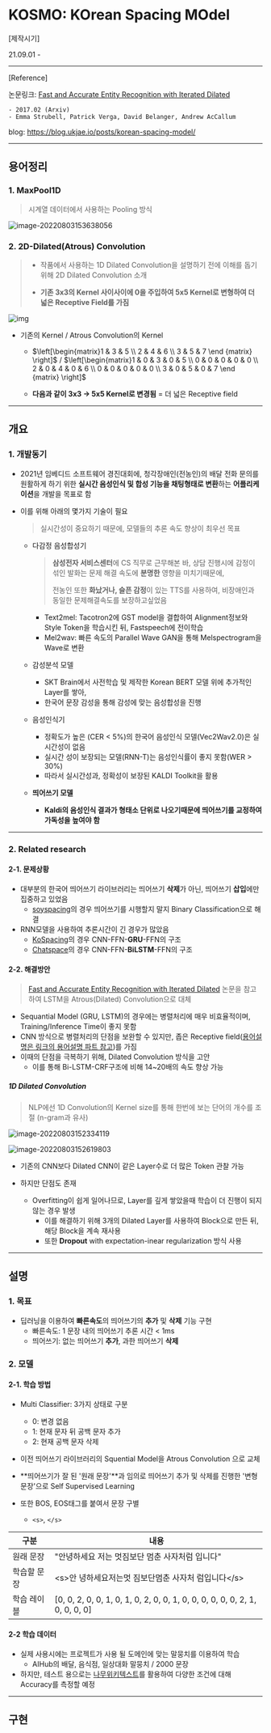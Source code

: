 # KOSMO: KOrean Spacing MOdel

[제작시기]

21.09.01 -

---

[Reference]

논문링크: [Fast and Accurate Entity Recognition with Iterated Dilated](https://arxiv.org/abs/1702.02098)

	- 2017.02 (Arxiv)
	- Emma Strubell, Patrick Verga, David Belanger, Andrew AcCallum

blog: https://blog.ukjae.io/posts/korean-spacing-model/

---

## 용어정리

### 1. MaxPool1D

> 시계열 데이터에서 사용하는 Pooling 방식

![image-20220803153638056](https://raw.githubusercontent.com/ech97/save-image-repo/master/image/image-20220803153638056.png)

### 2. 2D-Dilated(Atrous) Convolution

> - 작품에서 사용하는 1D Dilated Convolution을 설명하기 전에 이해를 돕기위해 2D Dilated Convolution 소개
>
> - **기존 3x3의 Kernel 사이사이에 0을 주입하여 5x5 Kernel로 변형하여 더 넓은 Receptive Field를 가짐**

![img](https://raw.githubusercontent.com/ech97/save-image-repo/master/image/img.gif)

- 기존의 Kernel / Atrous Convolution의 Kernel

  - $\left[\begin{matrix}1 & 3 & 5 \\ 2 & 4 & 6 \\ 3 & 5 & 7 \end {matrix} \right]$ / $\left[\begin{matrix}1 & 0 & 3 & 0 & 5 \\ 0 & 0 & 0 & 0 & 0 \\ 2 & 0 & 4 & 0 & 6 \\ 0 & 0 & 0 & 0 & 0 \\ 3 & 0 & 5 & 0 & 7 \end {matrix} \right]$

  - **다음과 같이 3x3 → 5x5 Kernel로 변경됨** = 더 넓은 Receptive field



---

## 개요

### 1. 개발동기

- 2021년 임베디드 소프트웨어 경진대회에, 청각장애인(전농인)의 배달 전화 문의를 원활하게 하기 위한 **실시간 음성인식 및 합성 기능을 채팅형태로 변환**하는 **어플리케이션**을 개발을 목표로 함

- 이를 위해 아래의 몇가지 기술이 필요

  > 실시간성이 중요하기 때문에, 모델들의 추론 속도 향상이 최우선 목표

  - 다감정 음성합성기

    > **삼성전자 서비스센터**에 CS 직무로 근무해본 바, 상담 진행시에 감정이 섞인 발화는 문제 해결 속도에 **분명한** 영향을 미치기때문에,
    >
    > 전농인 또한 **화났거나, 슬픈 감정**이 있는 TTS를 사용하여, 비장애인과 동일한 문제해결속도를 보장하고싶었음

    - Text2mel: Tacotron2에 GST model을 결합하여 Alignment정보와 Style Token을 학습시킨 뒤, Fastspeech에 전이학습
    - Mel2wav: 빠른 속도의 Parallel Wave GAN을 통해 Melspectrogram을 Wave로 변환

  - 감성분석 모델

    - SKT Brain에서 사전학습 및 제작한 Korean BERT 모델 위에 추가적인 Layer를 쌓아,
    - 한국어 문장 감성을 통해 감성에 맞는 음성합성을 진행

  - 음성인식기

    - 정확도가 높은 (CER < 5%)의 한국어 음성인식 모델(Vec2Wav2.0)은 실시간성이 없음
    - 실시간 성이 보장되는 모델(RNN-T)는 음성인식률이 좋지 못함(WER > 30%)
    - 따라서 실시간성과, 정확성이 보장된 KALDI Toolkit을 활용

  - **띄어쓰기 모델**

    - **Kaldi의 음성인식 결과가 형태소 단위로 나오기때문에 띄어쓰기를 교정하여 가독성을 높여야 함**

----

### 2. Related research

#### 2-1. 문제상황

- 대부분의 한국어 띄어쓰기 라이브러리는 띄어쓰기 **삭제**가 아닌, 띄어쓰기 **삽입**에만 집중하고 있었음
  - [soyspacing](https://github.com/lovit/soyspacing)의 경우 띄어쓰기를 시행할지 말지 Binary Classification으로 해결
- RNN모델을 사용하여 추론시간이 긴 경우가 많았음
  - [KoSpacing](https://github.com/haven-jeon/KoSpacing)의 경우 CNN-FFN-**GRU**-FFN의 구조
  - [Chatspace]()의 경우 CNN-FFN-**BiLSTM**-FFN의 구조

#### 2-2. 해결방안

> [Fast and Accurate Entity Recognition with Iterated Dilated](https://arxiv.org/abs/1702.02098) 논문을 참고하여 LSTM을 Atrous(Dilated) Convolution으로 대체

- Sequantial Model (GRU, LSTM)의 경우에는 병렬처리에 매우 비효율적이며, Training/Inference Time이 좋지 못함
- CNN 방식으로 병렬처리의 단점을 보완할 수 있지만, 좁은 Receptive field([용어설명은 링크의 용어설명 파트 참고](https://ech97.tistory.com/entry/mobilenetv2))를 가짐
- 이때의 단점을 극복하기 위해, Dilated Convolution 방식을 고안
  - 이를 통해 Bi-LSTM-CRF구조에 비해 14~20배의 속도 향상 가능

##### 1D Dilated Convolution

> NLP에선 1D Convolution의 Kernel size를 통해 한번에 보는 단어의 개수를 조절 (n-gram과 유사)

![image-20220803152334119](https://raw.githubusercontent.com/ech97/save-image-repo/master/image/image-20220803152334119.png)

![image-20220803152619803](https://raw.githubusercontent.com/ech97/save-image-repo/master/image/image-20220803152619803.png)

- 기존의 CNN보다 Dilated CNN이 같은 Layer수로 더 많은 Token 관찰 가능

- 하지만 단점도 존재
  - Overfitting이 쉽게 일어나므로, Layer를 깊게 쌓았을때 학습이 더 진행이 되지 않는 경우 발생
    - 이를 해결하기 위해 3개의 Dilated Layer를 사용하여 Block으로 만든 뒤, 해당 Block을 계속 재사용
    - 또한 **Dropout** with expectation-inear regularization 방식 사용

---

## 설명

### 1. 목표

- 딥러닝을 이용하여 **빠른속도**의 띄어쓰기의 **추가** 및 **삭제** 기능 구현
  - 빠른속도: 1 문장 내의 띄어쓰기 추론 시간 < 1ms
  - 띄어쓰기: 없는 띄어쓰기 **추가**, 과한 띄어쓰기 **삭제**

### 2. 모델

#### 2-1. 학습 방법

- Multi Classifier: 3가지 상태로 구분
  - 0: 변경 없음
  - 1: 현재 문자 뒤 공백 문자 추가
  - 2: 현재 공백 문자 삭제
- 이전 띄어쓰기 라이브러리의 Squential Model을 Atrous Convolution 으로 교체

- **띄어쓰기가 잘 된 '원래 문장'**과 임의로 띄어쓰기 추가 및 삭제를 진행한 '변형 문장'으로 Self Supervised Learning
- 또한 BOS, EOS태그를 붙여서 문장 구별
  - ```<s>```, ```</s>```

| 구분        | 내용                                                         |
| ----------- | ------------------------------------------------------------ |
| 원래 문장   | "안녕하세요 저는 멋짐보단 멈춘 사자처럼 입니다"              |
| 학습할 문장 | \<s>안 녕하세요저는멋 짐보단멈춘 사자처 럼입니다</s\>        |
| 학습 레이블 | [0, 0, 2, 0, 0, 1, 0, 1, 0, 2, 0, 0, 1, 0, 0, 0, 0, 0, 0, 2, 1, 0, 0, 0, 0] |

#### 2-2 학습 데이터

- 실제 사용시에는 프로젝트가 사용 될 도메인에 맞는 말뭉치를 이용하여 학습
  - AIHub의 배달, 음식점, 일상대화 말뭉치 / 2000 문장
- 하지만, 테스트 용으로는 [나무위키텍스트](https://github.com/lovit/namuwikitext)를 활용하여 다양한 조건에 대해 Accuracy를 측정할 예정

---

## 구현


